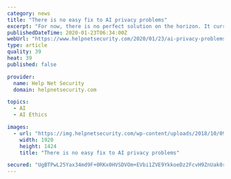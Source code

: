 ```yaml
---
category: news
title: "There is no easy fix to AI privacy problems"
excerpt: "For now, there is no perfect solution on the horizon. It currently takes the expertise of and committed partnerships between privacy, legal, AI developers, and ethics professionals to evaluate individual use-cases to determine the best course of action. Even then, most of the focus is placed only on current concerns and not on applying a more ..."
publishedDateTime: 2020-01-23T06:34:00Z
webUrl: "https://www.helpnetsecurity.com/2020/01/23/ai-privacy-problems/"
type: article
quality: 39
heat: 39
published: false

provider:
  name: Help Net Security
  domain: helpnetsecurity.com

topics:
  - AI
  - AI Ethics

images:
  - url: "https://img.helpnetsecurity.com/wp-content/uploads/2018/10/09095917/bot.jpg"
    width: 1920
    height: 1424
    title: "There is no easy fix to AI privacy problems"

secured: "UgBTPwL25Yax34md9F+0RKx0HVSDVOm+EVbi1ZVE9YkkoeDz2FcvH9ZnUak0rQ8JczlN2UT5jGbrkSqiPfSw20k3OFUx64doDZQhKnPX6HFN0jrKB66AAl3V+GWTr66nj1+4GqsXiuLUqeit+/bInnykIFRZbTkXImPXy5CFauUUledHnPRMf99OoQWpPxkMAuR9jJaKpJhUBWXcRd2h3tuTmy8VN/Wt4hNOfcsRLgMTFaCfUgNdE5h48m4LnGLohprB8iQ+M4pycqwn/BpCil+017j1tMdjXwok34VNoEY=;LzEKEowUVsGjrsZIYHH1Ow=="
---
```



